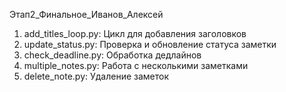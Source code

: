 Этап2_Финальное_Иванов_Алексей
1. add_titles_loop.py: Цикл для добавления заголовков
2. update_status.py: Проверка и обновление статуса заметки
3. check_deadline.py: Обработка дедлайнов
4. multiple_notes.py: Работа с несколькими заметками
5. delete_note.py: Удаление заметок
